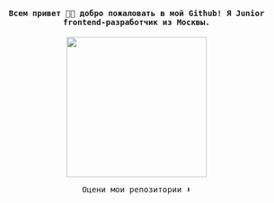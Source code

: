 <h4 align="center"><samp>Всем привет 👋🏼 добро пожаловать в мой Github! Я Junior frontend-разработчик из Москвы.</samp></h4>

<p align="center">
  <img width="250" height="250" src="https://media.giphy.com/media/v1.Y2lkPTc5MGI3NjExZTcwZjIyYTJiMzg4OTdkZDMyOTdkNzBmOWRiNTdmZWFkODAyNWExZSZlcD12MV9pbnRlcm5hbF9naWZzX2dpZklkJmN0PXM/pCxK8loDjJKm2ElmSA/giphy.gif">
</p>

<p align="center"><samp>
Оцени мои репозитории ⬇️  
  </samp>
</p>
